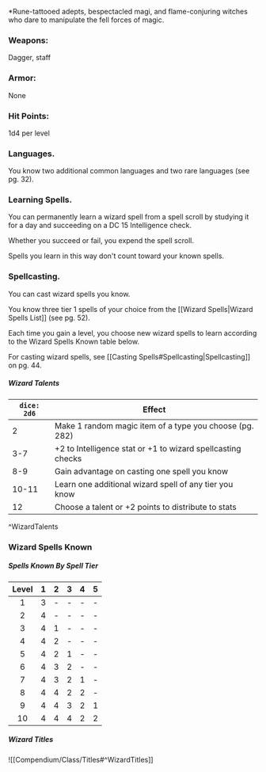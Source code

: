 *Rune-tattooed adepts, bespectacled magi, and flame-conjuring witches who dare to manipulate the fell forces of magic.

### Weapons:
Dagger, staff
### Armor:
None
### Hit Points:
1d4 per level
### Languages.
You know two additional common languages and two rare languages (see pg.
32).
### Learning Spells. 
You can permanently learn a wizard spell from a spell scroll by studying it for a day and succeeding on a DC 15 Intelligence check.

Whether you succeed or fail, you expend the spell scroll.

Spells you learn in this way don't count toward your known spells.
### Spellcasting. 
You can cast wizard spells you know.

You know three tier 1 spells of your choice from the [[Wizard Spells|Wizard Spells List]] (see pg. 52).

Each time you gain a level, you choose new wizard spells to learn according to the Wizard Spells Known table below.

For casting wizard spells, see [[Casting Spells#Spellcasting|Spellcasting]] on pg. 44.

##### Wizard Talents
|`dice: 2d6`| **Effect**|
|-|-|
|2| Make 1 random magic item of a type you choose (pg. 282)|
|3-7| +2 to Intelligence stat or +1 to wizard spellcasting checks|
|8-9| Gain advantage on casting one spell you know|
|10-11| Learn one additional wizard spell of any tier you know|
|12| Choose a talent or +2 points to distribute to stats|
^WizardTalents

### Wizard Spells Known
##### Spells Known By Spell Tier
| **Level** | **1** | **2** | **3** | **4** | **5** |
|:---------:|:-----:|:-----:|:-----:|:-----:|:-----:|
|     1     |   3   |   -   |   -   |   -   |   -   |
|     2     |   4   |   -   |   -   |   -   |   -   |
|     3     |   4   |   1   |   -   |   -   |   -   |
|     4     |   4   |   2   |   -   |   -   |   -   |
|     5     |   4   |   2   |   1   |   -   |   -   |
|     6     |   4   |   3   |   2   |   -   |   -   |
|     7     |   4   |   3   |   2   |   1   |   -   |
|     8     |   4   |   4   |   2   |   2   |   -   |
|     9     |   4   |   4   |   3   |   2   |   1   |
|    10     |   4   |   4   |   4   |   2   |   2   |


##### Wizard Titles
![[Compendium/Class/Titles#^WizardTitles]]